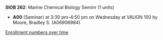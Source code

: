 **SIOB 262**: Marine Chemical Biology Seminr (1 units)

- **A00** (Seminar) at 3:30 pm–4:50 pm on Wednesday at VAUGN 100 by Moore, Bradley S. (A06906984)

[Enrollment numbers over time](./SIOB262.tsv)
